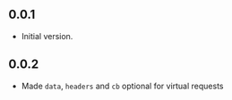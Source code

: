 ## 0.0.1

- Initial version.

## 0.0.2
- Made `data`, `headers` and `cb` optional for virtual requests
